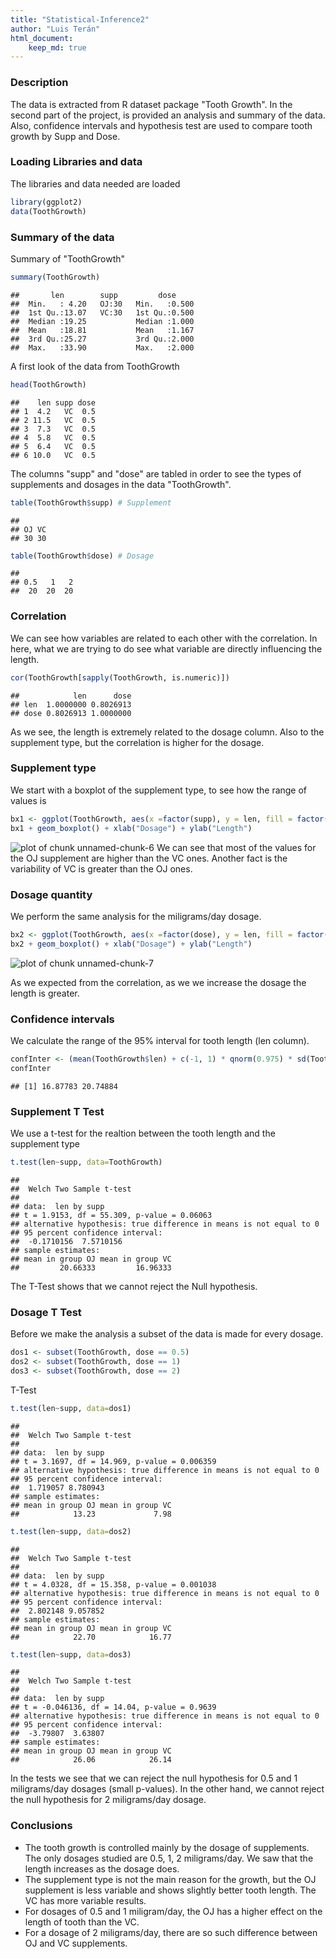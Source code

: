 ```yaml
---
title: "Statistical-Inference2"
author: "Luis Terán"
html_document:
    keep_md: true
---
```


### Description 

The data is extracted from R dataset package "Tooth Growth".
In the second part of the project, is provided an analysis and summary of the data. Also, confidence intervals and hypothesis test are used to compare tooth growth by Supp and Dose.

### Loading Libraries and data
The libraries and data needed are loaded

```r
library(ggplot2)
data(ToothGrowth)
```

### Summary of the data

Summary of "ToothGrowth"

```r
summary(ToothGrowth)
```

```
##       len        supp         dose      
##  Min.   : 4.20   OJ:30   Min.   :0.500  
##  1st Qu.:13.07   VC:30   1st Qu.:0.500  
##  Median :19.25           Median :1.000  
##  Mean   :18.81           Mean   :1.167  
##  3rd Qu.:25.27           3rd Qu.:2.000  
##  Max.   :33.90           Max.   :2.000
```

A first look of the data from ToothGrowth

```r
head(ToothGrowth)
```

```
##    len supp dose
## 1  4.2   VC  0.5
## 2 11.5   VC  0.5
## 3  7.3   VC  0.5
## 4  5.8   VC  0.5
## 5  6.4   VC  0.5
## 6 10.0   VC  0.5
```

The columns "supp" and "dose" are tabled in order to see the types of supplements and dosages in the data "ToothGrowth".

```r
table(ToothGrowth$supp) # Supplement
```

```
## 
## OJ VC 
## 30 30
```

```r
table(ToothGrowth$dose) # Dosage
```

```
## 
## 0.5   1   2 
##  20  20  20
```

### Correlation
We can see how variables are related to each other with the correlation. In here, what we are trying to do see what variable are directly influencing the length.


```r
cor(ToothGrowth[sapply(ToothGrowth, is.numeric)])
```

```
##            len      dose
## len  1.0000000 0.8026913
## dose 0.8026913 1.0000000
```
As we see, the length is extremely related to the dosage column. Also to the supplement type, but the correlation is higher for the dosage.


### Supplement type

We start with a boxplot of the supplement type, to see how the range of values is

```r
bx1 <- ggplot(ToothGrowth, aes(x =factor(supp), y = len, fill = factor(supp)))
bx1 + geom_boxplot() + xlab("Dosage") + ylab("Length")
```

![plot of chunk unnamed-chunk-6](figure/unnamed-chunk-6-1.png)
  We can see that most of the values for the OJ supplement are higher than the VC ones. Another fact is the variability of VC is greater than the OJ ones.
  
### Dosage quantity

We perform the same analysis for the miligrams/day dosage.

```r
bx2 <- ggplot(ToothGrowth, aes(x =factor(dose), y = len, fill = factor(dose)))
bx2 + geom_boxplot() + xlab("Dosage") + ylab("Length")
```

![plot of chunk unnamed-chunk-7](figure/unnamed-chunk-7-1.png)

As we expected from the correlation, as we we increase the dosage the length is greater.


### Confidence intervals

We calculate the range of the 95% interval for tooth length (len column).

```r
confInter <- (mean(ToothGrowth$len) + c(-1, 1) * qnorm(0.975) * sd(ToothGrowth$len)/sqrt(length(ToothGrowth$len)))
confInter
```

```
## [1] 16.87783 20.74884
```

### Supplement T Test

We use a t-test for the realtion between the tooth length and the supplement type

```r
t.test(len~supp, data=ToothGrowth)
```

```
## 
## 	Welch Two Sample t-test
## 
## data:  len by supp
## t = 1.9153, df = 55.309, p-value = 0.06063
## alternative hypothesis: true difference in means is not equal to 0
## 95 percent confidence interval:
##  -0.1710156  7.5710156
## sample estimates:
## mean in group OJ mean in group VC 
##         20.66333         16.96333
```
The T-Test shows that we cannot reject the Null hypothesis.

### Dosage T Test

Before we make the analysis a subset of the data is made for every dosage.

```r
dos1 <- subset(ToothGrowth, dose == 0.5)
dos2 <- subset(ToothGrowth, dose == 1)
dos3 <- subset(ToothGrowth, dose == 2)
```

T-Test

```r
t.test(len~supp, data=dos1) 
```

```
## 
## 	Welch Two Sample t-test
## 
## data:  len by supp
## t = 3.1697, df = 14.969, p-value = 0.006359
## alternative hypothesis: true difference in means is not equal to 0
## 95 percent confidence interval:
##  1.719057 8.780943
## sample estimates:
## mean in group OJ mean in group VC 
##            13.23             7.98
```

```r
t.test(len~supp, data=dos2) 
```

```
## 
## 	Welch Two Sample t-test
## 
## data:  len by supp
## t = 4.0328, df = 15.358, p-value = 0.001038
## alternative hypothesis: true difference in means is not equal to 0
## 95 percent confidence interval:
##  2.802148 9.057852
## sample estimates:
## mean in group OJ mean in group VC 
##            22.70            16.77
```

```r
t.test(len~supp, data=dos3) 
```

```
## 
## 	Welch Two Sample t-test
## 
## data:  len by supp
## t = -0.046136, df = 14.04, p-value = 0.9639
## alternative hypothesis: true difference in means is not equal to 0
## 95 percent confidence interval:
##  -3.79807  3.63807
## sample estimates:
## mean in group OJ mean in group VC 
##            26.06            26.14
```

In the tests we see that we can reject the null hypothesis for 0.5 and 1 miligrams/day dosages (small p-values). In the other hand, we cannot reject the null hypothesis for 2 miligrams/day dosage.

### Conclusions

- The tooth growth is controlled mainly by the dosage of supplements. The only dosages studied are 0.5, 1, 2 miligrams/day. We saw that the length increases as the dosage does.
- The supplement type is not the main reason for the growth, but the OJ supplement is less variable and shows slightly better tooth length. The VC has more variable results.
- For dosages of 0.5 and 1 miligram/day, the OJ has a higher effect on the length of tooth than the VC.
- For a dosage of 2 miligrams/day, there are so such difference between OJ and VC supplements.
